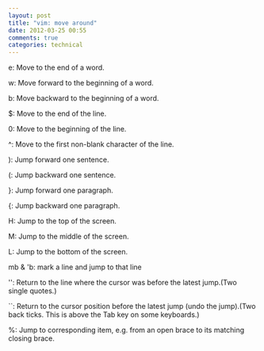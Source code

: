 ```yaml
---
layout: post
title: "vim: move around"
date: 2012-03-25 00:55
comments: true
categories: technical
---
```


e: Move to the end of a word.

w: Move forward to the beginning of a word.

b: Move backward to the beginning of a word.

$: Move to the end of the line.

0: Move to the beginning of the line.

^: Move to the first non-blank character of the line.

): Jump forward one sentence.

(: Jump backward one sentence.

}: Jump forward one paragraph.

{: Jump backward one paragraph.

H: Jump to the top of the screen.

M: Jump to the middle of the screen.

L: Jump to the bottom of the screen.

mb & 'b: mark a line and jump to that line

'': Return to the line where the cursor was before the latest jump.(Two single quotes.)

``: Return to the cursor position before the latest jump (undo the jump).(Two back ticks. This is above the Tab key on some keyboards.)

%: Jump to corresponding item, e.g. from an open brace to its matching closing brace.
